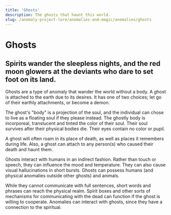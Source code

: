 ```yaml
---
title: 'Ghosts' 
description: The ghosts that haunt this world.
slug: /anomaly-project-lore/anomalies-and-magic/anomalies/ghosts
---
```


# Ghosts

## Spirits wander the sleepless nights, and the red moon glowers at the deviants who dare to set foot on its land.

Ghosts are a type of anomaly that wander the world without a body. A ghost is attached to the earth due to its desires. It has one of two choices; let go of their earthly attachments, or become a demon.

The ghost's "body" is a projection of the soul, and the individual can chose to live as a floating soul if they please instead. The ghostly body is incorporeal, translucent and tinted the color of their soul. Their soul survives after their physical bodies die. Their eyes contain no color or pupil.

A ghost will often roam in its place of death, as well as places it remembers during life. Also, a ghost can attach to any person(s) who caused their death and haunt them.

Ghosts interact with humans in an indirect fashion. Rather than touch or speech, they can influence the mood and temperature. They can also cause visual hallucinations in short bursts. Ghosts can possess humans (and physical anomalies outside other ghosts) and animals.

While they cannot communicate with full sentences, short words and phrases can reach the physical realm. Spirit boxes and other sorts of mechanisms for communicating with the dead can function if the ghost is willing to cooperate. Anomalies can interact with ghosts, since they have a connection to the spiritual.
